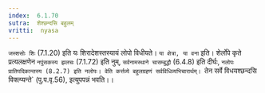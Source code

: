 ```yaml
---
index:  6.1.70
sutra:  शेश्छन्दसि बहुलम्
vritti:  nyasa
---
```


`जस्शसोः शिः` (7.1.20) इति यः शिरादेशस्तस्यायं लोपो विधीयते। `या क्षेत्रा, या वना` इति। शेर्लोपे कृते प्रत्यलक्षणेन `नपुंसकस्य झलचः` (7.1.72) इति नुम्, `सर्वनामस्थाने चासम्बुद्धौ` (6.4.8) इति दीर्घः, `नलोपः प्रातिपदिकान्तस्य (8.2.7) इति नलोपः।
वेति कर्त्तव्ये बहुलग्रहणं सर्वविधिव्यभिचारार्थम्। `तेन सर्वे विधयश्छन्दसि विक्ल्प्यन्ते` (पु.प.वृ.56), इत्युपपन्नं भवति।।

